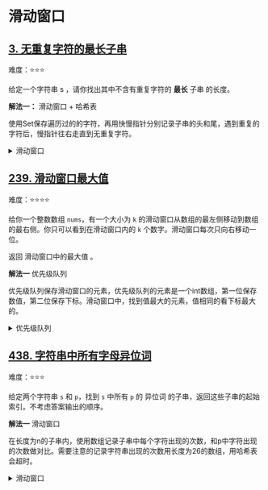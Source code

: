 # 滑动窗口

## [3. 无重复字符的最长子串](https://leetcode.cn/problems/longest-substring-without-repeating-characters)

难度：⭐️⭐️⭐️

给定一个字符串 s ，请你找出其中不含有重复字符的 **最长** 子串 的长度。

**解法一：** 滑动窗口 + 哈希表

使用Set保存遍历过的的字符，再用快慢指针分别记录子串的头和尾，遇到重复的字符后，慢指针往右走直到无重复字符。

<details>
  <summary>滑动窗口</summary>

  ```java
    public int lengthOfLongestSubstring(String s) {
        Set<Character> set = new HashSet<>();
        int slow = 0;
        int fast = 0;
        int max = 0;
        while (slow <= fast && fast < s.length()) {
            char s2 = s.charAt(fast);
            char s1;
            if (set.contains(s2)) {
                do {
                    s1 = s.charAt(slow);
                    set.remove(s1);
                    slow++;
                } while (s1 != s2);
            } else {
                fast++;
                set.add(s2);
            }
            max = Math.max(max, fast - slow);
        }
        return max;
    }
  ```
</details>


## [239. 滑动窗口最大值](https://leetcode.cn/problems/sliding-window-maximum) 

难度：⭐️⭐️⭐️⭐️

给你一个整数数组 `nums`，有一个大小为 `k` 的滑动窗口从数组的最左侧移动到数组的最右侧。你只可以看到在滑动窗口内的 `k` 个数字。滑动窗口每次只向右移动一位。

返回 滑动窗口中的最大值 。

**解法一** 优先级队列

优先级队列保存滑动窗口的元素，优先级队列的元素是一个int数组，第一位保存数值，第二位保存下标。滑动窗口中，找到值最大的元素，值相同的看下标最大的。


<details>
  <summary>优先级队列</summary>

  ```java
    public int[] maxSlidingWindow(int[] nums, int k) {
        int[] result = new int[nums.length - k + 1];
        PriorityQueue<int[]> queue = new PriorityQueue<>((int[] p, int[] q) -> {
            return p[0] != q[0] ? q[0] - p[0] : q[1] - p[1];
        });
        for (int i = 0; i < k; i++) {
            queue.offer(new int[] { nums[i], i });
        }
        result[0] = queue.peek()[0];
        for (int i = k; i < nums.length; i++) {
            queue.offer(new int[] { nums[i], i});
            while (queue.peek()[1] <= i - k) {
                queue.poll();
            }
            result[i - k + 1] = queue.peek()[0];
        }
        return result;
    }
  ```
</details>


## [438. 字符串中所有字母异位词](https://leetcode.cn/problems/find-all-anagrams-in-a-string)

难度：⭐️⭐️⭐️

给定两个字符串 `s` 和 `p`，找到 `s` 中所有 `p` 的 异位词 的子串，返回这些子串的起始索引。不考虑答案输出的顺序。

**解法一** 滑动窗口

在长度为n的子串内，使用数组记录子串中每个字符出现的次数，和p中字符出现的次数做对比。需要注意的记录字符串出现的次数用长度为26的数组，用哈希表会超时。

<details>
  <summary>滑动窗口</summary>

  ```java 
        public List<Integer> findAnagrams(String s, String p) {
            List<Integer> result = new ArrayList<>();
            if (s.length() < p.length()) {
                return result;
            }
            int[] dict = new int[26];
            for (int i = 0; i < p.length(); i++) {
                char c = p.charAt(i);
                dict[c - 'a'] = dict[c - 'a'] + 1;
            }
            int[] subDict = new int[26];
            for (int i = 0; i < s.length() - p.length() + 1; i++) {
                Arrays.fill(subDict, 0);
                for (int j = 0; j < p.length(); j++) {
                    char c = s.charAt(i + j);
                    subDict[c - 'a'] = subDict[c - 'a'] + 1;
                }
            
                boolean eq = true;
                for (int j = 0; j < 26; j++) {
                    if (dict[j] != subDict[j]) {
                        eq = false;
                        break;
                    }
                }
                if (eq) {
                    result.add(i);
                }
            }
            return result;
        }
    ```
</details>

